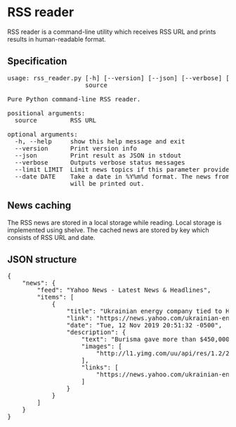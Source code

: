 # RSS reader

RSS reader is a command-line utility which receives RSS URL and prints results in human-readable format.

## Specification
<pre>
usage: rss_reader.py [-h] [--version] [--json] [--verbose] [--limit LIMIT]
                     source

Pure Python command-line RSS reader.

positional arguments:
  source         RSS URL

optional arguments:
  -h, --help     show this help message and exit
  --version      Print version info
  --json         Print result as JSON in stdout
  --verbose      Outputs verbose status messages
  --limit LIMIT  Limit news topics if this parameter provided
  --date DATE    Take a date in %Y%m%d format. The news from the specified day
                 will be printed out.
</pre>

## News caching
The RSS news are stored in a local storage while reading. Local storage is implemented using shelve. The cached news are stored by key which consists of RSS URL and date.

## JSON structure
<pre>
{
    "news": {
        "feed": "Yahoo News - Latest News & Headlines",
        "items": [
            {
                "title": "Ukrainian energy company tied to Hunter Biden supported American think tank, paid for trips",
                "link": "https://news.yahoo.com/ukrainian-energy-company-tied-to-hunter-biden-supported-american-think-tank-paid-for-trips-015132322.html",
                "date": "Tue, 12 Nov 2019 20:51:32 -0500",
                "description": {
                    "text": "Burisma gave more than $450,000 to the Atlantic Council, a prominent Washington think tank.",
                    "images": [
                        "http://l1.yimg.com/uu/api/res/1.2/2Q92DOIaZFmDeg0l9DbhAg--/YXBwaWQ9eXRhY2h5b247aD04Njt3PTEzMDs-/https://media-mbst-pub-ue1.s3.amazonaws.com/creatr-images/2019-11/42dec8d0-05a9-11ea-adcf-9417cbbb4d35"
                    ],
                    "links": [
                        "https://news.yahoo.com/ukrainian-energy-company-tied-to-hunter-biden-supported-american-think-tank-paid-for-trips-015132322.html"
                    ]
                }
            }
        ]
    }
}
</pre>
